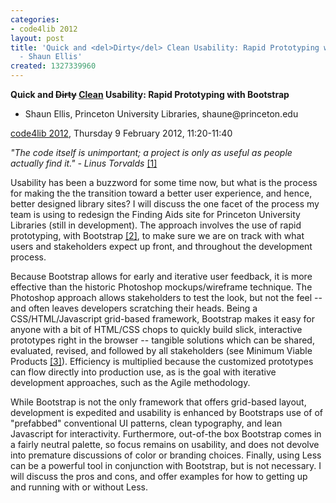 ```yaml
---
categories:
- code4lib 2012
layout: post
title: 'Quick and <del>Dirty</del> Clean Usability: Rapid Prototyping with Bootstrap
  - Shaun Ellis'
created: 1327339960
---
```

<strong>Quick and <del>Dirty</del> <ins>Clean</ins> Usability: Rapid Prototyping with Bootstrap</strong>
<ul>
<li>Shaun Ellis, Princeton University Libraries, shaune@princeton.edu</li>
</ul>
<p><a href="/conference/2012/">code4lib 2012</a>, Thursday 9 February 2012, 11:20-11:40</p>
<p>
<em>"The code itself is unimportant; a project is only as useful as people actually find it." - Linus Torvalds</em> <a href="http://bit.ly/p4uuyy">[1]</a>
</p>
<p>
Usability has been a buzzword for some time now, but what is the process for making the the transition toward a better user experience, and hence, better designed library sites? I will discuss the one facet of the process my team is using to redesign the Finding Aids site for Princeton University Libraries (still in development). The approach involves the use of rapid prototyping, with Bootstrap <a href="http://twitter.github.com/bootstrap/">[2]</a>, to make sure we are on track with what users and stakeholders expect up front, and throughout the development process.
</p>
<p>
Because Bootstrap allows for early and iterative user feedback, it is more effective than the historic Photoshop mockups/wireframe technique. The Photoshop approach allows stakeholders to test the look, but not the feel -- and often leaves developers scratching their heads. Being a CSS/HTML/Javascript grid-based framework, Bootstrap makes it easy for anyone with a bit of HTML/CSS chops to quickly build slick, interactive prototypes right in the browser -- tangible solutions which can be shared, evaluated, revised, and followed by all stakeholders (see Minimum Viable Products <a href="http://en.wikipedia.org/wiki/Minimum_viable_product">[3]</a>). Efficiency is multiplied because the customized prototypes can flow directly into production use, as is the goal with iterative development approaches, such as the Agile methodology.
</p>
<p>
While Bootstrap is not the only framework that offers grid-based layout, development is expedited and usability is enhanced by Bootstraps use of of "prefabbed" conventional UI patterns, clean typography, and lean Javascript for interactivity. Furthermore, out-of-the box Bootstrap comes in a fairly neutral palette, so focus remains on usability, and does not devolve into premature discussions of color or branding choices. Finally, using Less can be a powerful tool in conjunction with Bootstrap, but is not necessary. I will discuss the pros and cons, and offer examples for how to getting up and running with or without Less.
</p>
